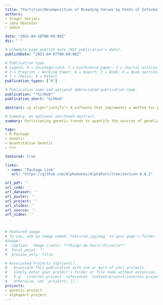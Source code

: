 ```yaml
---
title: "Partition/Decomposition of Breeding Values by Paths of Information"
authors:
- Gregor Gorjanc
- Jana Obsteter
- admin

date: "2021-04-10T00:00:00Z"
doi: " "

# Schedule page publish date (NOT publication's date).
publishDate: "2021-04-07T00:00:00Z"

# Publication type.
# Legend: 0 = Uncategorized; 1 = Conference paper; 2 = Journal article;
# 3 = Preprint / Working Paper; 4 = Report; 5 = Book; 6 = Book section;
# 7 = Thesis; 8 = Patent
publication_types: ["0"]

# Publication name and optional abbreviated publication name.
publication: "*GitHub*"
publication_short: "GitHub"

abstract: <p align="justify"> A software that implements a method for partitioning genetic trends to quantify the sources of genetic gain in breeding programmes. The partitioning method is described in Garcia-Cortes et al. (2008) <doi:10.1017/S175173110800205X>. The package includes the main function AlphaPart for partitioning breeding values and auxiliary functions for manipulating data and summarizing, visualizing, and saving results.</p>

# Summary. An optional shortened abstract.
summary: Partitioning genetic trends to quantify the sources of genetic gain in breeding programmes

tags:
- R Package
- Genetic
- Quantitative Genetic
- C++

featured: true

links:
 - name: "Package Link"
   url: "https://github.com/AlphaGenes/AlphaPart/tree/version-0.8.2"

url_pdf: ''
url_code: ''
url_dataset: ''
url_poster: ''
url_project: ''
url_slides: ''
url_source: ''
url_video: ''



# Featured image
# To use, add an image named `featured.jpg/png` to your page's folder. 
#image:
#  caption: 'Image credit: **Thiago de Paula Oliveira**'
#  focal_point: ""
#  preview_only: false

# Associated Projects (optional).
#   Associate this publication with one or more of your projects.
#   Simply enter your project's folder or file name without extension.
#   E.g. `internal-project` references `content/project/internal-project/index.md`.
#   Otherwise, set `projects: []`.
projects:
- genetic-project
- alphapart-project
---
```

